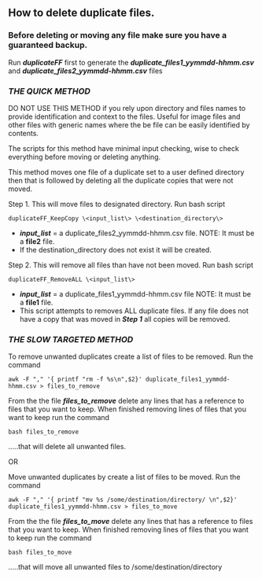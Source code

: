 ## How to delete duplicate files.

### Before deleting or moving any file make sure you have a guaranteed backup.

Run **_duplicateFF_** first to generate the **_duplicate_files1_yymmdd-hhmm.csv_** and **_duplicate_files2_yymmdd-hhmm.csv_** files

### *THE QUICK METHOD* ###
DO NOT USE THIS METHOD if you rely upon directory and files names to provide identification and context to the files. Useful for image files and other files with generic names where the be file can be easily identified by contents. 

The scripts for this method have minimal input checking, wise to check everything before moving or deleting anything.  

This method moves one file of a duplicate set to a user defined directory then that is followed by deleting all the duplicate copies that were not moved. 

Step 1.  This will move files to designated directory. Run bash script 
~~~
duplicateFF_KeepCopy \<input_list\> \<destination_directory\>
~~~
* **_input_list_** = a duplicate_files2_yymmdd-hhmm.csv file.  NOTE: It must be a **file2** file.
* If the destination_directory does not exist it will be created.

Step 2. This will remove all files than have not been moved.  Run bash script
~~~
duplicateFF_RemoveALL \<input_list\>
~~~  
* **_input_list_** = a duplicate_files1_yymmdd-hhmm.csv file  NOTE: It must be a **file1** file.
* This script attempts to removes ALL duplicate files. If any file does not have a copy that was moved in **_Step 1_** all copies will be removed.

### *THE SLOW TARGETED METHOD* ###
To remove unwanted duplicates create a list of files to be removed. Run the command

~~~
awk -F "," '{ printf "rm -f %s\n",$2}' duplicate_files1_yymmdd-hhmm.csv > files_to_remove
~~~

From the the file **_files_to_remove_** delete any lines that has a reference to files that you want to keep.  When finished removing lines of files that you want to keep run the command 

~~~
bash files_to_remove
~~~

.....that will delete all unwanted files. 

OR

Move unwanted duplicates by create a list of files to be moved. Run the command
~~~
awk -F "," '{ printf "mv %s /some/destination/directory/ \n",$2}' duplicate_files1_yymmdd-hhmm.csv > files_to_move
~~~
From the the file **_files_to_move_** delete any lines that has a reference to files that you want to keep.  When finished removing lines of files that you want to keep run the command 
~~~
bash files_to_move
~~~  

.....that will move all unwanted files to /some/destination/directory    

